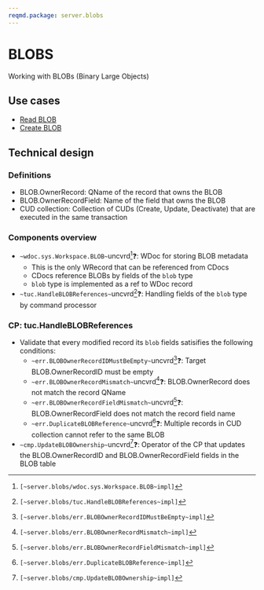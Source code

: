 ```yaml
---
reqmd.package: server.blobs
---
```


# BLOBS

Working with BLOBs (Binary Large Objects)

##

## Use cases

- [Read BLOB](../apiv2/read-blob.md)
- [Create BLOB](../apiv2/create-blob.md)

## Technical design

### Definitions

- BLOB.OwnerRecord: QName of the record that owns the BLOB
- BLOB.OwnerRecordField: Name of the field that owns the BLOB
- CUD collection: Collection of CUDs (Create, Update, Deactivate) that are executed in the same transaction

### Components overview

- `~wdoc.sys.Workspace.BLOB~`uncvrd[^1]❓: WDoc for storing BLOB metadata
  - This is the only WRecord that can be referenced from CDocs
  - CDocs reference BLOBs by fields of the `blob` type
  - `blob` type is implemented as a ref to WDoc record
- `~tuc.HandleBLOBReferences~`uncvrd[^2]❓: Handling fields of the `blob` type by command processor

### CP: tuc.HandleBLOBReferences

- Validate that every modified record its `blob` fields satisifies the following conditions:
  - `~err.BLOBOwnerRecordIDMustBeEmpty~`uncvrd[^3]❓: Target BLOB.OwnerRecordID must be empty
  - `~err.BLOBOwnerRecordMismatch~`uncvrd[^4]❓: BLOB.OwnerRecord does not match the record QName
  - `~err.BLOBOwnerRecordFieldMismatch~`uncvrd[^5]❓: BLOB.OwnerRecordField does not match the record field name
  - `~err.DuplicateBLOBReference~`uncvrd[^6]❓: Multiple records in CUD collection cannot refer to the same BLOB
- `~cmp.UpdateBLOBOwnership~`uncvrd[^7]❓: Operator of the CP that updates the BLOB.OwnerRecordID and BLOB.OwnerRecordField fields in the BLOB table

[^1]: `[~server.blobs/wdoc.sys.Workspace.BLOB~impl]`
[^2]: `[~server.blobs/tuc.HandleBLOBReferences~impl]`
[^3]: `[~server.blobs/err.BLOBOwnerRecordIDMustBeEmpty~impl]`
[^4]: `[~server.blobs/err.BLOBOwnerRecordMismatch~impl]`
[^5]: `[~server.blobs/err.BLOBOwnerRecordFieldMismatch~impl]`
[^6]: `[~server.blobs/err.DuplicateBLOBReference~impl]`
[^7]: `[~server.blobs/cmp.UpdateBLOBOwnership~impl]`
